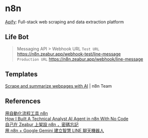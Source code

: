 # n8n

[Apify](https://apify.com/): Full-stack web scraping and data extraction platform


## Life Bot 

> Messaging API > Webhook URL 
`Test URL` https://n8n.zeabur.app/webhook-test/line-message  
`Production URL` https://n8n.zeabur.app/webhook/line-message  

## Templates
[Scrape and summarize webpages with AI](https://n8n.io/workflows/3053-technical-stock-analysis-with-telegram-airtable-and-a-gpt-powered-ai-agent) |  n8n Team

## References

[用自動化流程工具 n8n](https://www.youtube.com/watch?v=nwYHurRo4e0)  
[How I Built A Technical Analyst AI Agent in n8n With No Code](https://www.youtube.com/watch?v=dooXxhGy5Ow&t=184s)  
[自己在 Zeabur 上架設 n8n ，密碼忘記](https://www.raven.tw/p/ep-17-zeabur-n8n)  
[用 n8n + Google Gemini 建立智慧 LINE 聊天機器人](https://www.youtube.com/watch?v=14sTKPNFWis)  
